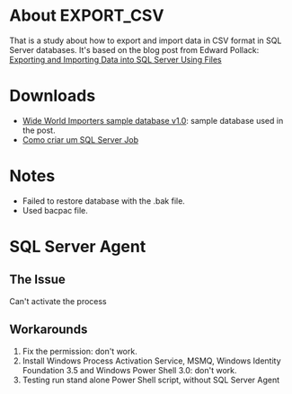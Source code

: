 # About EXPORT_CSV
That is a study about how to export and import data in CSV format in SQL Server databases.
It's based on the blog post from Edward Pollack: [Exporting and Importing Data into SQL Server Using Files](https://www.red-gate.com/simple-talk/databases/sql-server/t-sql-programming-sql-server/exporting-and-importin-data-into-sql-server-using-files/)

# Downloads
* [Wide World Importers sample database v1.0](https://github.com/Microsoft/sql-server-samples/releases/tag/wide-world-importers-v1.0): sample database used in the post.
* [Como criar um SQL Server Job](https://learn.microsoft.com/pt-br/sql/ssms/agent/create-a-job?view=sql-server-ver16)

# Notes
* Failed to restore database with the .bak file.
* Used bacpac file.

# SQL Server Agent
## The Issue
Can't activate the process

## Workarounds
1. Fix the permission: don't work.
2. Install Windows Process Activation Service, MSMQ, Windows Identity Foundation 3.5 and Windows Power Shell 3.0: don't work.
3. Testing run stand alone Power Shell script, without SQL Server Agent